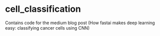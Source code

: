 # cell_classification

Contains code for the medium blog post (How fastai makes deep learning easy: classifying cancer cells using CNN)
